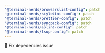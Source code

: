 ```yaml
---
"@terminal-nerds/browserslist-config": patch
"@terminal-nerds/stylelint-config": patch
"@terminal-nerds/prettier-config": patch
"@terminal-nerds/syncpack-config": patch
"@terminal-nerds/eslint-config": patch
"@terminal-nerds/tsup-config": patch
---
```


🐛 Fix depedencies issue
